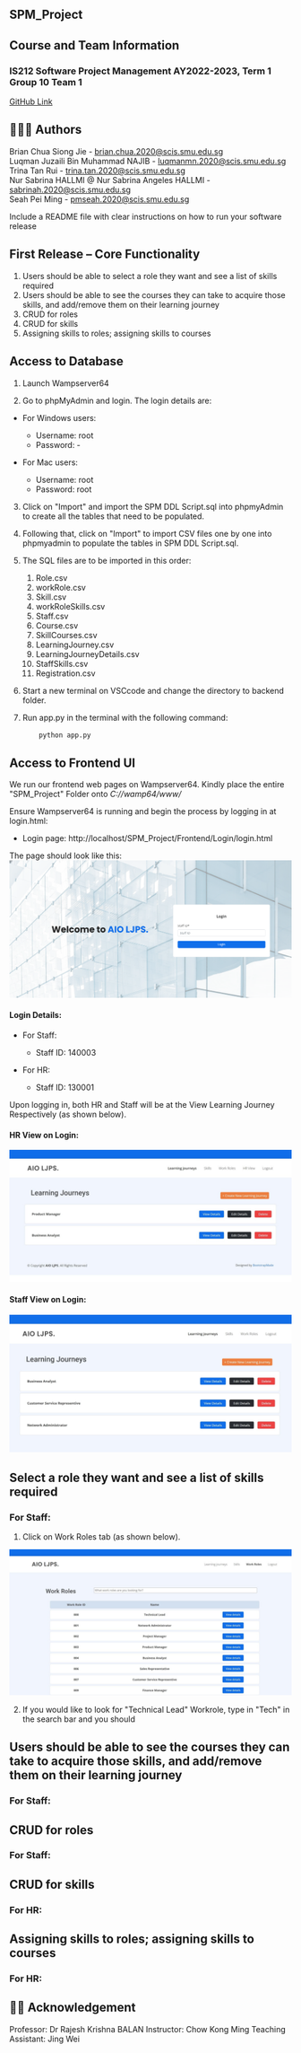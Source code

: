 ﻿## SPM_Project

## Course and Team Information
### IS212 Software Project Management AY2022-2023, Term 1 Group 10 Team 1
[GitHub Link](https://github.com/Bchuasj/SPM_Project)

## 👨👩🥇 Authors
Brian Chua Siong Jie  - brian.chua.2020@scis.smu.edu.sg  
Luqman Juzaili Bin Muhammad NAJIB - luqmanmn.2020@scis.smu.edu.sg   
Trina Tan Rui - trina.tan.2020@scis.smu.edu.sg  
Nur Sabrina HALLMI @ Nur Sabrina Angeles HALLMI - sabrinah.2020@scis.smu.edu.sg  
Seah Pei Ming - pmseah.2020@scis.smu.edu.sg

Include a README file with clear instructions on how
to run your software release

## First Release – Core Functionality
1. Users should be able to select a role they want and see a list of skills required
2. Users should be able to see the courses they can take to acquire those skills, and add/remove them on their learning journey
3. CRUD for roles
4. CRUD for skills
5. Assigning skills to roles; assigning skills to courses 

## Access to Database
1. Launch Wampserver64 

2. Go to phpMyAdmin and login. The login details are:
  * For Windows users:
    - Username: root
    - Password: -
   
  * For Mac users:
    - Username: root
    - Password: root

3. Click on "Import" and import the SPM DDL Script.sql into phpmyAdmin to create all the tables that need to be populated.

4. Following that, click on "Import" to import CSV files one by one into phpmyadmin to populate the tables in SPM DDL Script.sql. 

5. The SQL files are to be imported in this order:
    1. Role.csv
    2. workRole.csv
    3. Skill.csv
    4. workRoleSkills.csv
    5. Staff.csv
    6. Course.csv
    7. SkillCourses.csv
    8. LearningJourney.csv
    9. LearningJourneyDetails.csv
    10. StaffSkills.csv
    11. Registration.csv

6. Start a new terminal on VSCcode and change the directory to backend folder.

7. Run app.py in the terminal with the following command:
    ``` python
        python app.py
    ```

## Access to Frontend UI
We run our frontend web pages on Wampserver64. Kindly place the entire "SPM_Project" Folder onto _C://wamp64/www/_  

Ensure Wampserver64 is running and begin the process by logging in at login.html:

* Login page: http://localhost/SPM_Project/Frontend/Login/login.html

The page should look like this: 
![alt text](https://github.com/Bchuasj/SPM_Project/blob/main/Screenshots/login%20ss.png)

#### Login Details:

  * For Staff:
    - Staff ID: 140003

  * For HR:
    - Staff ID: 130001

Upon logging in, both HR and Staff will be at the View Learning Journey Respectively (as shown below).

#### HR View on Login:
![alt text](https://github.com/Bchuasj/SPM_Project/blob/main/Screenshots/HR%20View%20on%20login.jpg)

#### Staff View on Login:
![alt text](https://github.com/Bchuasj/SPM_Project/blob/main/Screenshots/staff%20View%20on%20login.jpg)

## Select a role they want and see a list of skills required

### For Staff:
1. Click on Work Roles tab (as shown below).

![alt text](https://github.com/Bchuasj/SPM_Project/blob/main/Screenshots/staff%20view%20WorkRoles.jpg)

2. If you would like to look for "Technical Lead" Workrole, type in "Tech" in the search bar and you should 

## Users should be able to see the courses they can take to acquire those skills, and add/remove them on their learning journey

### For Staff:

## CRUD for roles

### For Staff:

## CRUD for skills

### For HR:

## Assigning skills to roles; assigning skills to courses 

### For HR:

## 👨‍🏫 Acknowledgement
Professor: Dr Rajesh Krishna BALAN 
Instructor: Chow Kong Ming
Teaching Assistant: Jing Wei
